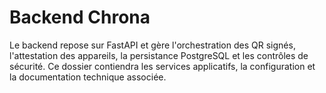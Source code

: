 # Backend Chrona

Le backend repose sur FastAPI et gère l'orchestration des QR signés, l'attestation des appareils, la persistance PostgreSQL et les contrôles de sécurité. Ce dossier contiendra les services applicatifs, la configuration et la documentation technique associée.
